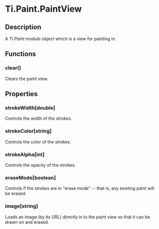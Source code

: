 # Ti.Paint.PaintView

## Description

A _Ti.Paint_ module object which is a view for painting in.

## Functions

### clear()

Clears the paint view.

## Properties

### strokeWidth[double]

Controls the width of the strokes.

### strokeColor[string]

Controls the color of the strokes.

### strokeAlpha[int]

Controls the opacity of the strokes.

### eraseMode[boolean]

Controls if the strokes are in "erase mode" -- that is, any existing paint will be erased.

### image[string]

Loads an image (by its URL) directly in to the paint view so that it can be drawn on and erased.